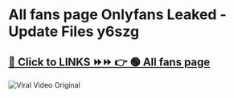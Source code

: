 
 # All fans page Onlyfans Leaked - Update Files y6szg

## <h2><a href="https://clipsfans.com/All_fans_page&ref=git">🔗 Click to LINKS ⏩⏩ 👉 🟢 All fans page </a></h2>

<a href="https://clipsfans.com/All_fans_page&ref=git" rel="nofollow" data-target="animated-image.originalLink"><img src="https://i.ibb.co.com/xMMVF88/686577567.gif" alt="Viral Video Original" style="max-width: 100%; display: inline-block;" data-target="animated-image.originalImage"></a>

